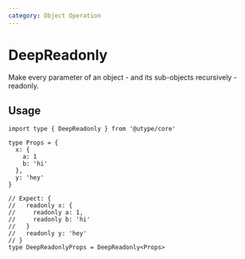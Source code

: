 ```yaml
---
category: Object Operation
---
```


# DeepReadonly

<TypeInfo category="Object Operation" />

Make every parameter of an object - and its sub-objects recursively - readonly.

## Usage

```ts{11-17} twoslash
import type { DeepReadonly } from '@utype/core'

type Props = {
  x: {
    a: 1
    b: 'hi'
  },
  y: 'hey'
}

// Expect: {
//   readonly x: {
//     readonly a: 1,
//     readonly b: 'hi'
//   }
//   readonly y: 'hey'
// }
type DeepReadonlyProps = DeepReadonly<Props>
```